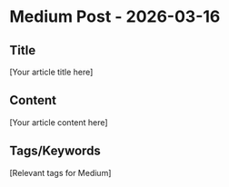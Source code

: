 # Medium Post - 2026-03-16

## Title
[Your article title here]

## Content
[Your article content here]

## Tags/Keywords
[Relevant tags for Medium]

